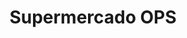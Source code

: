 ---
title: "Supermercado OPS"
url: /san-antonio-de-los-altos/supermercado-ops/
shop: supermercado
---
